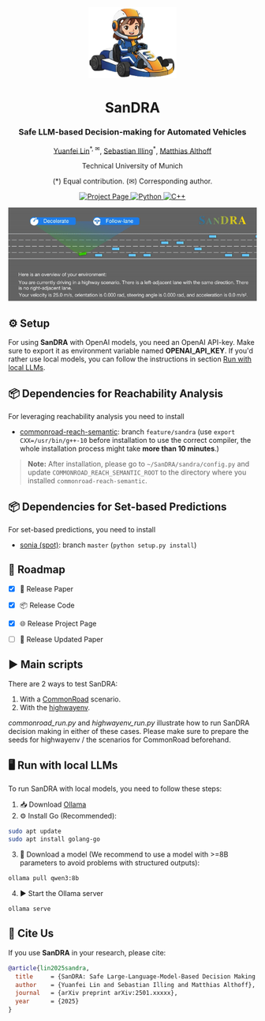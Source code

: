 <div align="center">
<img src="docs/static/images/sandra_logo_cut.png" width="180">
<h1>SanDRA</h1>
<h3>Safe LLM-based Decision-making for Automated Vehicles</h3>

[Yuanfei Lin](https://yuanfei-lin.github.io/)<sup>\*, ✉</sup>, [Sebastian Illing](https://www.linkedin.com/in/sebastian-illing-6099a4336/)<sup>\*</sup>, [Matthias Althoff](https://www.ce.cit.tum.de/cps/members/prof-dr-ing-matthias-althoff/)

Technical University of Munich

(\*) Equal contribution. (✉) Corresponding author.  

<a href="https://commonroad.github.io/SanDRA/"><img src='https://img.shields.io/badge/Project_Page-SanDRA-blue' alt='Project Page'><a href="https://www.python.org/">
  <img src="https://img.shields.io/badge/Python-3776AB?logo=python&logoColor=white" alt="Python">
</a><a href="https://isocpp.org/">
  <img src="https://img.shields.io/badge/C++-00599C?logo=cplusplus&logoColor=white" alt="C++">
</a>

<p align="center">
  <img src="docs/static/videos/sandra_animation.gif" alt="SanDRA GIF" />
</p>
 </div>


## ⚙️ Setup
For using **SanDRA** with OpenAI models, you need an OpenAI API-key. Make sure to export it as environment variable named **OPENAI_API_KEY**.
If you'd rather use local models, you can follow the instructions in section [Run with local LLMs](#run-with-local-llms).

## 📦 Dependencies for Reachability Analysis  
For leveraging reachability analysis you need to install
* [commonroad-reach-semantic](https://github.com/CommonRoad/commonroad-reach-semantic/tree/feature/sandra): branch `feature/sandra` 
(use `export CXX=/usr/bin/g++-10` before installation to use the correct compiler, the whole installation process might take **more than 10 minutes**.)
> **Note:** After installation, please go to `~/SanDRA/sandra/config.py` and update `COMMONROAD_REACH_SEMANTIC_ROOT` to the directory where you installed `commonroad-reach-semantic`.

##  📦 Dependencies for Set-based Predictions
For set-based predictions, you need to install
* [sonia (spot)](https://github.com/CommonRoad/spot-sonia): branch `master` (`python setup.py install`)

## 🔄 Roadmap  

- [x] 📄 Release Paper  
- [x] 📦 Release Code
- [x] 🌐 Release Project Page
- [ ] 📑 Release Updated Paper  


## ▶️ Main scripts
There are 2 ways to test SanDRA:
1. With a [CommonRoad](https://commonroad.in.tum.de/) scenario.
2. With the [highwayenv](https://highway-env.farama.org/).

*commonroad_run.py* and  *highwayenv_run.py* illustrate how to run SanDRA decision making in either of these cases. Please make sure to prepare the seeds for highwayenv / the scenarios for CommonRoad beforehand.

## 🖥️ Run with local LLMs <a id="run-with-local-llms"></a>
To run SanDRA with local models, you need to follow these steps:
1. 📥 Download [Ollama](https://ollama.com/download)
2. ⚙️ Install Go (Recommended):
```bash
sudo apt update
sudo apt install golang-go
```
3. 🤖 Download a model (We recommend to use a model with >=8B parameters to avoid problems with structured outputs):
```bash
ollama pull qwen3:8b
```
4. ▶️ Start the Ollama server
```bash
ollama serve
```
## 📝 Cite Us  

If you use **SanDRA** in your research, please cite:  

```bibtex
@article{lin2025sandra,
  title     = {SanDRA: Safe Large-Language-Model-Based Decision Making for Automated Vehicles Using Reachability Analysis},
  author    = {Yuanfei Lin and Sebastian Illing and Matthias Althoff},
  journal   = {arXiv preprint arXiv:2501.xxxxx}, 
  year      = {2025}
}